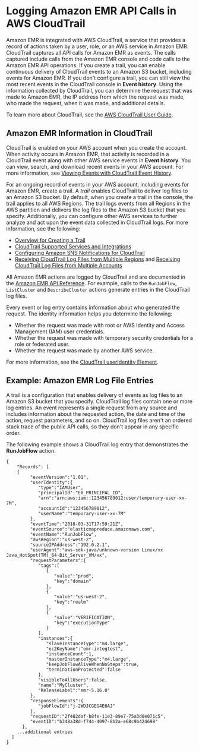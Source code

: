# Logging Amazon EMR API Calls in AWS CloudTrail<a name="logging_emr_api_calls"></a>

Amazon EMR is integrated with AWS CloudTrail, a service that provides a record of actions taken by a user, role, or an AWS service in Amazon EMR\. CloudTrail captures all API calls for Amazon EMR as events\. The calls captured include calls from the Amazon EMR console and code calls to the Amazon EMR API operations\. If you create a trail, you can enable continuous delivery of CloudTrail events to an Amazon S3 bucket, including events for Amazon EMR\. If you don't configure a trail, you can still view the most recent events in the CloudTrail console in **Event history**\. Using the information collected by CloudTrail, you can determine the request that was made to Amazon EMR, the IP address from which the request was made, who made the request, when it was made, and additional details\. 

To learn more about CloudTrail, see the [AWS CloudTrail User Guide](http://docs.aws.amazon.com/awscloudtrail/latest/userguide/)\.

## Amazon EMR Information in CloudTrail<a name="emr-info-in-cloudtrail"></a>

CloudTrail is enabled on your AWS account when you create the account\. When activity occurs in Amazon EMR, that activity is recorded in a CloudTrail event along with other AWS service events in **Event history**\. You can view, search, and download recent events in your AWS account\. For more information, see [Viewing Events with CloudTrail Event History](http://docs.aws.amazon.com/awscloudtrail/latest/userguide/view-cloudtrail-events.html)\. 

For an ongoing record of events in your AWS account, including events for Amazon EMR, create a trail\. A *trail* enables CloudTrail to deliver log files to an Amazon S3 bucket\. By default, when you create a trail in the console, the trail applies to all AWS Regions\. The trail logs events from all Regions in the AWS partition and delivers the log files to the Amazon S3 bucket that you specify\. Additionally, you can configure other AWS services to further analyze and act upon the event data collected in CloudTrail logs\. For more information, see the following: 
+ [Overview for Creating a Trail](http://docs.aws.amazon.com/awscloudtrail/latest/userguide/cloudtrail-create-and-update-a-trail.html)
+ [CloudTrail Supported Services and Integrations](http://docs.aws.amazon.com/awscloudtrail/latest/userguide/cloudtrail-aws-service-specific-topics.html#cloudtrail-aws-service-specific-topics-integrations)
+ [Configuring Amazon SNS Notifications for CloudTrail](http://docs.aws.amazon.com/awscloudtrail/latest/userguide/getting_notifications_top_level.html)
+ [Receiving CloudTrail Log Files from Multiple Regions](http://docs.aws.amazon.com/awscloudtrail/latest/userguide/receive-cloudtrail-log-files-from-multiple-regions.html) and [Receiving CloudTrail Log Files from Multiple Accounts](http://docs.aws.amazon.com/awscloudtrail/latest/userguide/cloudtrail-receive-logs-from-multiple-accounts.html)

All Amazon EMR actions are logged by CloudTrail and are documented in the [Amazon EMR API Reference](http://docs.aws.amazon.com/ElasticMapReduce/latest/API/)\. For example, calls to the `RunJobFlow`, `ListCluster` and `DescribeCluster` actions generate entries in the CloudTrail log files\. 

Every event or log entry contains information about who generated the request\. The identity information helps you determine the following: 
+ Whether the request was made with root or AWS Identity and Access Management \(IAM\) user credentials\.
+ Whether the request was made with temporary security credentials for a role or federated user\.
+ Whether the request was made by another AWS service\.

For more information, see the [CloudTrail userIdentity Element](http://docs.aws.amazon.com/awscloudtrail/latest/userguide/cloudtrail-event-reference-user-identity.html)\.

## Example: Amazon EMR Log File Entries<a name="understanding-emr-entries"></a>

A trail is a configuration that enables delivery of events as log files to an Amazon S3 bucket that you specify\. CloudTrail log files contain one or more log entries\. An event represents a single request from any source and includes information about the requested action, the date and time of the action, request parameters, and so on\. CloudTrail log files aren't an ordered stack trace of the public API calls, so they don't appear in any specific order\. 

The following example shows a CloudTrail log entry that demonstrates the **RunJobFlow** action\.

```
{
	"Records": [
	{
         "eventVersion":"1.01",
         "userIdentity":{
            "type":"IAMUser",
            "principalId":"EX_PRINCIPAL_ID",
            "arn":"arn:aws:iam::123456789012:user/temporary-user-xx-7M",
            "accountId":"123456789012",
            "userName":"temporary-user-xx-7M"
         },
         "eventTime":"2018-03-31T17:59:21Z",
         "eventSource":"elasticmapreduce.amazonaws.com",
         "eventName":"RunJobFlow",
         "awsRegion":"us-west-2",
         "sourceIPAddress":"192.0.2.1",
         "userAgent":"aws-sdk-java/unknown-version Linux/xx Java_HotSpot(TM)_64-Bit_Server_VM/xx",
         "requestParameters":{
            "tags":[
               {
                  "value":"prod",
                  "key":"domain"
               },
               {
                  "value":"us-west-2",
                  "key":"realm"
               },
               {
                  "value":"VERIFICATION",
                  "key":"executionType"
               }
            ],
            "instances":{
               "slaveInstanceType":"m4.large",
               "ec2KeyName":"emr-integtest",
               "instanceCount":1,
               "masterInstanceType":"m4.large",
               "keepJobFlowAliveWhenNoSteps":true,
               "terminationProtected":false
            },
            "visibleToAllUsers":false,
            "name":"MyCluster",
            "ReleaseLabel":"emr-5.16.0"
         },
         "responseElements":{
            "jobFlowId":"j-2WDJCGEG4E6AJ"
         },
         "requestID":"2f482daf-b8fe-11e3-89e7-75a3d0e071c5",
         "eventID":"b348a38d-f744-4097-8b2a-e68c9b424698"
      },
	...additional entries
  ]
}
```